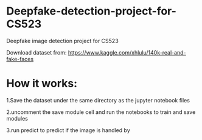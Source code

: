 # Deepfake-detection-project-for-CS523
Deepfake image detection project for CS523


Download dataset from: https://www.kaggle.com/xhlulu/140k-real-and-fake-faces

# How it works:

1.Save the dataset under the same directory as the jupyter notebook files

2.uncomment the save module cell and run the notebooks to train and save modules

3.run predict to predict if the image is handled by 
